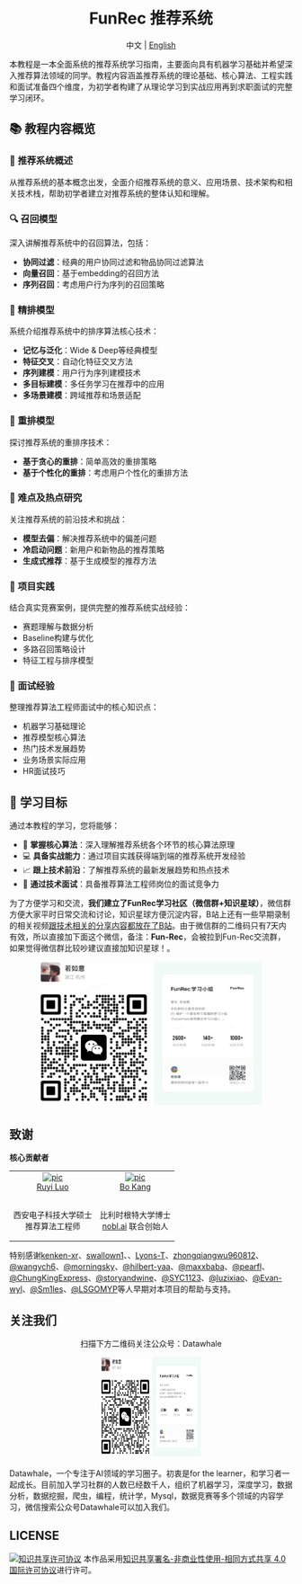 <div align=center>
  <h1>FunRec 推荐系统</h1>
</div>
<div align="center">

中文 | [English](./README_en.md)

</div>

本教程是一本全面系统的推荐系统学习指南，主要面向具有机器学习基础并希望深入推荐算法领域的同学。教程内容涵盖推荐系统的理论基础、核心算法、工程实践和面试准备四个维度，为初学者构建了从理论学习到实战应用再到求职面试的完整学习闭环。

## 📚 教程内容概览

### 🎯 **推荐系统概述**
从推荐系统的基本概念出发，全面介绍推荐系统的意义、应用场景、技术架构和相关技术栈，帮助初学者建立对推荐系统的整体认知和理解。

### 🔍 **召回模型**
深入讲解推荐系统中的召回算法，包括：
- **协同过滤**：经典的用户协同过滤和物品协同过滤算法
- **向量召回**：基于embedding的召回方法
- **序列召回**：考虑用户行为序列的召回策略

### 🎯 **精排模型**
系统介绍推荐系统中的排序算法核心技术：
- **记忆与泛化**：Wide & Deep等经典模型
- **特征交叉**：自动化特征交叉方法
- **序列建模**：用户行为序列建模技术
- **多目标建模**：多任务学习在推荐中的应用
- **多场景建模**：跨域推荐和场景适配

### 🔄 **重排模型**
探讨推荐系统的重排序技术：
- **基于贪心的重排**：简单高效的重排策略
- **基于个性化的重排**：考虑用户个性化的重排方法

### 🚀 **难点及热点研究**
关注推荐系统的前沿技术和挑战：
- **模型去偏**：解决推荐系统中的偏差问题
- **冷启动问题**：新用户和新物品的推荐策略
- **生成式推荐**：基于生成模型的推荐方法

### 💼 **项目实践**
结合真实竞赛案例，提供完整的推荐系统实战经验：
- 赛题理解与数据分析
- Baseline构建与优化
- 多路召回策略设计
- 特征工程与排序模型

### 🎤 **面试经验**
整理推荐算法工程师面试中的核心知识点：
- 机器学习基础理论
- 推荐模型核心算法
- 热门技术发展趋势
- 业务场景实际应用
- HR面试技巧

## 🎯 **学习目标**

通过本教程的学习，您将能够：
- 🔧 **掌握核心算法**：深入理解推荐系统各个环节的核心算法原理
- 💻 **具备实战能力**：通过项目实践获得端到端的推荐系统开发经验
- 📈 **跟上技术前沿**：了解推荐系统的最新发展趋势和热点技术
- 🎯 **通过技术面试**：具备推荐算法工程师岗位的面试竞争力


为了方便学习和交流，**我们建立了FunRec学习社区（微信群+知识星球）**，微信群方便大家平时日常交流和讨论，知识星球方便沉淀内容，B站上还有一些早期录制的相关视频[跟技术相关的分享内容都放在了B站](https://space.bilibili.com/431850986/channel/collectiondetail?sid=339597)。由于微信群的二维码只有7天内有效，所以直接加下面这个微信，备注：**Fun-Rec**，会被拉到Fun-Rec交流群，如果觉得微信群比较吵建议直接加知识星球！。

<div align=center> 
<img src="imgs/join_community.png" alt="image-20220408193745249" width="400px";" />
</div>


## 致谢
**核心贡献者**

<table border="0">
  <tbody>
    <tr align="center" >
      <td>
         <a href="https://github.com/ruyiluo"><img width="70" height="70" src="https://github.com/ruyiluo.png?s=40" alt="pic"></a><br>
         <a href="https://github.com/ruyiluo">Ruyi Luo</a> 
        <p><br> 西安电子科技大学硕士 <br> 推荐算法工程师 </p>
      </td>
      <td>
         <a href="https://github.com/bokang-ugent"><img width="70" height="70" src="https://github.com/bokang-ugent.png?s=40" alt="pic"></a><br>
         <a href="https://bokang.io">Bo Kang</a> 
        <p><br> 比利时根特大学博士 <br> <a href="https://nobl.ai/">nobl.ai</a> 联合创始人 </p>
      </td>
    </tr>
  </tbody>
</table>

特别感谢[kenken-xr](https://github.com/kenken-xr)、[swallown1](https://github.com/swallown1)、、[Lyons-T](https://github.com/Lyons-T)、[zhongqiangwu960812](https://github.com/zhongqiangwu960812)、[@wangych6](https://github.com/wangych6)、[@morningsky](https://github.com/morningsky)、[@hilbert-yaa](https://github.com/hilbert-yaa)、[@maxxbaba](https://github.com/maxxbaba)、[@pearfl](https://github.com/pearfl)、[@ChungKingExpress](https://github.com/ChungKingExpress)、[@storyandwine](https://github.com/storyandwine)、[@SYC1123](https://github.com/SYC1123)、[@luzixiao](https://github.com/luzixiao)、[@Evan-wyl](https://github.com/Evan-wyl)、[@Sm1les](https://github.com/Sm1les)、[@LSGOMYP](https://github.com/LSGOMYP)等人早期对本项目的帮助与支持。


## 关注我们
<div align=center>
<p>扫描下方二维码关注公众号：Datawhale</p>
<img src="imgs/join_community.png" width = "180" height = "180">
</div>

Datawhale，一个专注于AI领域的学习圈子。初衷是for the learner，和学习者一起成长。目前加入学习社群的人数已经数千人，组织了机器学习，深度学习，数据分析，数据挖掘，爬虫，编程，统计学，Mysql，数据竞赛等多个领域的内容学习，微信搜索公众号Datawhale可以加入我们。


## LICENSE
<a rel="license" href="http://creativecommons.org/licenses/by-nc-sa/4.0/"><img alt="知识共享许可协议" style="border-width:0" src="https://img.shields.io/badge/license-CC%20BY--NC--SA%204.0-lightgrey" /></a>
本作品采用<a rel="license" href="http://creativecommons.org/licenses/by-nc-sa/4.0/">知识共享署名-非商业性使用-相同方式共享 4.0 国际许可协议</a>进行许可。
